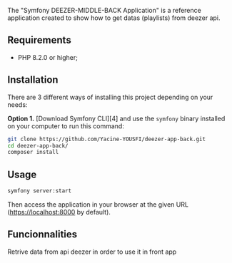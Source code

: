 The "Symfony DEEZER-MIDDLE-BACK Application" is a reference application created to show how
to get datas (playlists)  from deezer api.

Requirements
------------

  * PHP 8.2.0 or higher;

Installation
------------

There are 3 different ways of installing this project depending on your needs:

**Option 1.** [Download Symfony CLI][4] and use the `symfony` binary installed
on your computer to run this command:

```bash
git clone https://github.com/Yacine-YOUSFI/deezer-app-back.git
cd deezer-app-back/
composer install
```


Usage
-----

```bash
symfony server:start
```

Then access the application in your browser at the given URL (<https://localhost:8000> by default).

Funcionnalities
-----

Retrive data from api deezer in order to use it in front app